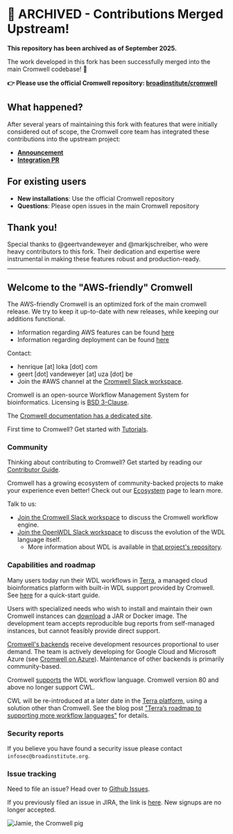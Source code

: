 # 🎉 ARCHIVED - Contributions Merged Upstream!

**This repository has been archived as of September 2025.**

The work developed in this fork has been successfully merged into the main Cromwell codebase! 🚀

**👉 Please use the official Cromwell repository: [broadinstitute/cromwell](https://github.com/broadinstitute/cromwell)**

## What happened?

After several years of maintaining this fork with features that were initially considered out of scope, the Cromwell core team has integrated these contributions into the upstream project:
- [**Announcement**](https://github.com/henriqueribeiro/cromwell/issues/60)
- [**Integration PR**](https://github.com/broadinstitute/cromwell/pull/7788)

## For existing users

- **New installations**: Use the official Cromwell repository
- **Questions**: Please open issues in the main Cromwell repository

## Thank you! 

Special thanks to @geertvandeweyer and @markjschreiber, who were heavy contributors to this fork. Their dedication and expertise were instrumental in making these features robust and production-ready.

---

## Welcome to the "AWS-friendly" Cromwell

The AWS-friendly Cromwell is an optimized fork of the main cromwell release.  We try to keep it up-to-date with new releases, while keeping our additions functional. 

* Information regarding AWS features can be found [here](supportedBackends/aws/src/main/scala/cromwell/backend/impl/aws/README.md)
* Information regarding deployment can be found [here](supportedBackends/aws/src/main/scala/cromwell/backend/impl/aws/DEPLOY.md)

Contact: 
* henrique [at] loka [dot] com 
* geert [dot] vandeweyer [at] uza [dot] be
* Join the #AWS channel at the [Cromwell Slack workspace](https://join.slack.com/t/cromwellhq/shared_invite/zt-dxmmrtye-JHxwKE53rfKE_ZWdOHIB4g).

Cromwell is an open-source Workflow Management System for bioinformatics. Licensing is [BSD 3-Clause](LICENSE.txt).

The [Cromwell documentation has a dedicated site](https://cromwell.readthedocs.io/en/stable).

First time to Cromwell? Get started with [Tutorials](https://cromwell.readthedocs.io/en/stable/tutorials/FiveMinuteIntro/).

### Community

Thinking about contributing to Cromwell? Get started by reading our [Contributor Guide](CONTRIBUTING.md).

Cromwell has a growing ecosystem of community-backed projects to make your experience even better! Check out our [Ecosystem](https://cromwell.readthedocs.io/en/stable/Ecosystem/) page to learn more.

Talk to us:
- [Join the Cromwell Slack workspace](https://join.slack.com/t/cromwellhq/shared_invite/zt-dxmmrtye-JHxwKE53rfKE_ZWdOHIB4g) to discuss the Cromwell workflow engine.
- [Join the OpenWDL Slack workspace](https://join.slack.com/t/openwdl/shared_invite/zt-ctmj4mhf-cFBNxIiZYs6SY9HgM9UAVw) to discuss the evolution of the WDL language itself.
    - More information about WDL is available in [that project's repository](https://github.com/openwdl/wdl).  

### Capabilities and roadmap

Many users today run their WDL workflows in [Terra](https://app.terra.bio/), a managed cloud bioinformatics platform with built-in WDL support provided by Cromwell. See [here](https://support.terra.bio/hc/en-us/articles/360036379771-Get-started-running-workflows) for a quick-start guide.

Users with specialized needs who wish to install and maintain their own Cromwell instances can [download](https://github.com/broadinstitute/cromwell/releases) a JAR or Docker image. The development team accepts reproducible bug reports from self-managed instances, but cannot feasibly provide direct support.

[Cromwell's backends](https://cromwell.readthedocs.io/en/stable/backends/Backends/) receive development resources proportional to user demand. The team is actively developing for Google Cloud and Microsoft Azure (see [Cromwell on Azure](https://github.com/microsoft/CromwellOnAzure)). Maintenance of other backends is primarily community-based.

Cromwell [supports](https://cromwell.readthedocs.io/en/stable/LanguageSupport/) the WDL workflow language. Cromwell version 80 and above no longer support CWL.

CWL will be re-introduced at a later date in the [Terra platform](https://terra.bio/), using a solution other than Cromwell. See the blog post ["Terra’s roadmap to supporting more workflow languages"](https://terra.bio/terras-roadmap-to-supporting-more-workflow-languages/) for details.

### Security reports

If you believe you have found a security issue please contact `infosec@broadinstitute.org`.

### Issue tracking

Need to file an issue? Head over to [Github Issues](https://github.com/broadinstitute/cromwell/issues).

If you previously filed an issue in JIRA, the link is [here](https://broadworkbench.atlassian.net/jira/software/c/projects/CROM/issues). New signups are no longer accepted.

![Jamie, the Cromwell pig](docs/jamie_the_cromwell_pig.png)
